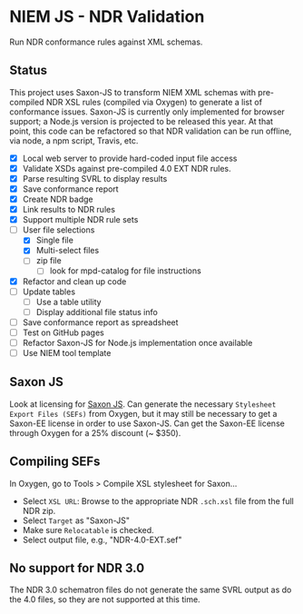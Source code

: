 
# NIEM JS - NDR Validation

Run NDR conformance rules against XML schemas.

## Status

This project uses Saxon-JS to transform NIEM XML schemas with pre-compiled NDR XSL rules (compiled via Oxygen) to generate a list of conformance issues.  Saxon-JS is currently only implemented for browser support; a Node.js version is projected to be released this year.  At that point, this code can be refactored so that NDR validation can be run offline, via node, a npm script, Travis, etc.

- [x] Local web server to provide hard-coded input file access
- [x] Validate XSDs against pre-compiled 4.0 EXT NDR rules.
- [x] Parse resulting SVRL to display results
- [x] Save conformance report
- [x] Create NDR badge
- [x] Link results to NDR rules
- [x] Support multiple NDR rule sets
- [ ] User file selections
  - [x] Single file
  - [x] Multi-select files
  - [ ] zip file
    - [ ] look for mpd-catalog for file instructions
- [x] Refactor and clean up code
- [ ] Update tables
  - [ ] Use a table utility
  - [ ] Display additional file status info
- [ ] Save conformance report as spreadsheet
- [ ] Test on GitHub pages
- [ ] Refactor Saxon-JS for Node.js implementation once available
- [ ] Use NIEM tool template

## Saxon JS

Look at licensing for [Saxon JS](http://www.saxonica.com/saxon-js/index.xml).  Can generate the necessary `Stylesheet Export Files (SEFs)` from Oxygen, but it may still be necessary to get a Saxon-EE license in order to use Saxon-JS.  Can get the Saxon-EE license through Oxygen for a 25% discount (~ $350).

## Compiling SEFs

In Oxygen, go to Tools > Compile XSL stylesheet for Saxon...

- Select `XSL URL`: Browse to the appropriate NDR `.sch.xsl` file from the full NDR zip.
- Select `Target` as "Saxon-JS"
- Make sure `Relocatable` is checked.
- Select output file, e.g., "NDR-4.0-EXT.sef"

## No support for NDR 3.0

The NDR 3.0 schematron files do not generate the same SVRL output as do the 4.0 files, so they are not supported at this time.
